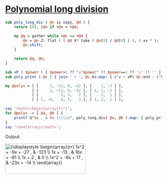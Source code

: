 [1]: https://rosettacode.org/wiki/Polynomial_long_division

# [Polynomial long division][1]



```perl
sub poly_long_div ( @n is copy, @d ) {
    return [0], |@n if +@n < +@d;

    my @q = gather while +@n >= +@d {
        @n = @n Z- flat ( ( @d X* take ( @n[0] / @d[0] ) ), 0 xx * );
        @n.shift;
    }

    return @q, @n;
}

sub xP ( $power ) { $power>1 ?? "x^$power" !! $power==1 ?? 'x' !! '' }
sub poly_print ( @c ) { join ' + ', @c.kv.map: { $^v ~ xP( @c.end - $^k ) } }

my @polys = [ [     1, -12, 0, -42 ], [    1, -3 ] ],
            [ [     1, -12, 0, -42 ], [ 1, 1, -3 ] ],
            [ [          1, 3,   2 ], [    1,  1 ] ],
            [ [ 1, -4,   6, 5,   3 ], [ 1, 2,  1 ] ];

say '<math>\begin{array}{rr}';
for @polys -> [ @a, @b ] {
    printf Q"%s , & %s \\\\\n", poly_long_div( @a, @b ).map: { poly_print($_) };
}
say '\end{array}</math>';
```


Output:



<span class="mwe-math-element"><span class="mwe-math-mathml-inline mwe-math-mathml-a11y" style="display: none;"><math xmlns="https://www.w3.org/1998/Math/MathML"  alttext="{\displaystyle {\begin{array}{rr}1x^{2}+-9x+-27,&amp;-123\\1x+-13,&amp;16x+-81\\1x+2,&amp;0\\1x^{2}+-6x+17,&amp;-23x+-14\\\end{array}}}">
  <semantics>
    <mrow class="MJX-TeXAtom-ORD">
      <mstyle displaystyle="true" scriptlevel="0">
        <mrow class="MJX-TeXAtom-ORD">
          <mtable columnalign="right right" rowspacing="4pt" columnspacing="1em">
            <mtr>
              <mtd>
                <mn>1</mn>
                <msup>
                  <mi>x</mi>
                  <mrow class="MJX-TeXAtom-ORD">
                    <mn>2</mn>
                  </mrow>
                </msup>
                <mo>+</mo>
                <mo>&#x2212;<!-- − --></mo>
                <mn>9</mn>
                <mi>x</mi>
                <mo>+</mo>
                <mo>&#x2212;<!-- − --></mo>
                <mn>27</mn>
                <mo>,</mo>
              </mtd>
              <mtd>
                <mo>&#x2212;<!-- − --></mo>
                <mn>123</mn>
              </mtd>
            </mtr>
            <mtr>
              <mtd>
                <mn>1</mn>
                <mi>x</mi>
                <mo>+</mo>
                <mo>&#x2212;<!-- − --></mo>
                <mn>13</mn>
                <mo>,</mo>
              </mtd>
              <mtd>
                <mn>16</mn>
                <mi>x</mi>
                <mo>+</mo>
                <mo>&#x2212;<!-- − --></mo>
                <mn>81</mn>
              </mtd>
            </mtr>
            <mtr>
              <mtd>
                <mn>1</mn>
                <mi>x</mi>
                <mo>+</mo>
                <mn>2</mn>
                <mo>,</mo>
              </mtd>
              <mtd>
                <mn>0</mn>
              </mtd>
            </mtr>
            <mtr>
              <mtd>
                <mn>1</mn>
                <msup>
                  <mi>x</mi>
                  <mrow class="MJX-TeXAtom-ORD">
                    <mn>2</mn>
                  </mrow>
                </msup>
                <mo>+</mo>
                <mo>&#x2212;<!-- − --></mo>
                <mn>6</mn>
                <mi>x</mi>
                <mo>+</mo>
                <mn>17</mn>
                <mo>,</mo>
              </mtd>
              <mtd>
                <mo>&#x2212;<!-- − --></mo>
                <mn>23</mn>
                <mi>x</mi>
                <mo>+</mo>
                <mo>&#x2212;<!-- − --></mo>
                <mn>14</mn>
              </mtd>
            </mtr>
          </mtable>
        </mrow>
      </mstyle>
    </mrow>
    <annotation encoding="application/x-tex">{\displaystyle {\begin{array}{rr}1x^{2}+-9x+-27,&amp;-123\\1x+-13,&amp;16x+-81\\1x+2,&amp;0\\1x^{2}+-6x+17,&amp;-23x+-14\\\end{array}}}</annotation>
  </semantics>
</math></span><img src="https://wikimedia.org/api/rest_v1/media/math/render/svg/62f3feee0b614ae49e1563c08438ef1c0f80831a" class="mwe-math-fallback-image-inline mw-invert" aria-hidden="true" style="vertical-align: -5.838ex; width:33.818ex; height:12.843ex;" alt="{\displaystyle \begin{array}{rr}&#10;1x^2 + -9x + -27 , &amp; -123 \\&#10;1x + -13 , &amp; 16x + -81 \\&#10;1x + 2 , &amp; 0 \\&#10;1x^2 + -6x + 17 , &amp; -23x + -14 \\&#10;\end{array}}"></span>
